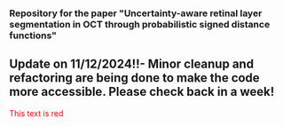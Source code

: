 ### Repository for the paper "Uncertainty-aware retinal layer segmentation in OCT through probabilistic signed distance functions"

## Update on 11/12/2024!!- Minor cleanup and refactoring are being done to make the code more accessible. Please check back in a week!

<span style="color:red">This text is red</span>
